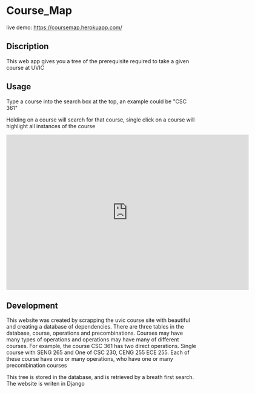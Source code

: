 <h1> Course_Map </h1>

live demo: https://coursemap.herokuapp.com/

<h2> Discription </h2>
<p>This web app gives you a tree of the prerequisite required to take a given course at UVIC</p> 

<h2>Usage</h2>
 <p>Type a course into the search box at the top, an example could be "CSC 361"</p>
 <p>Holding on a course will search for that course, single click on a course will highlight all instances of the course</p>
<iframe src='https://gfycat.com/ifr/BigIdealisticClumber' frameborder='0' scrolling='no' allowfullscreen width='640' height='409'></iframe>
  
<h2>Development</h2>

<p>This website was created by scrapping the uvic course site with beautiful and creating a database of dependencies. There are three tables in the database, course, operations and precombinations. Courses may have many types of operations and operations may have many of different courses. For example, the course CSC 361 has two direct operations. Single course with SENG 265 and One of CSC 230, CENG 255 ECE 255. Each of these course have one or many operations, who have one or many precombination courses</p>

<p>This tree is stored in the database, and is retrieved by a breath first search. The website is writen in Django</p>
